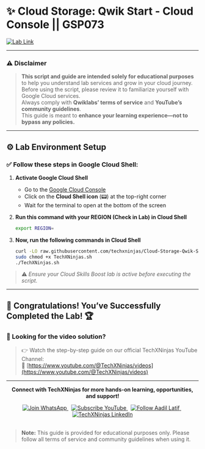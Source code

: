 # ✨ Cloud Storage: Qwik Start - Cloud Console || GSP073  
[![Lab Link](https://img.shields.io/badge/Open_Lab-Cloud_Skills_Boost-4285F4?style=for-the-badge&logo=google&logoColor=white)](https://www.cloudskillsboost.google/focuses/1760?parent=catalog)

---

### ⚠️ Disclaimer  
> **This script and guide are intended solely for educational purposes** to help you understand lab services and grow in your cloud journey.  
> Before using the script, please review it to familiarize yourself with Google Cloud services.  
> Always comply with **Qwiklabs’ terms of service** and **YouTube’s community guidelines**.  
> This guide is meant to **enhance your learning experience—not to bypass any policies.**

---

## ⚙️ Lab Environment Setup  

### ✅ Follow these steps in Google Cloud Shell:

1. **Activate Google Cloud Shell**  
   - Go to the [Google Cloud Console](https://console.cloud.google.com/)  
   - Click on the **Cloud Shell icon** (📟) at the top-right corner  
   - Wait for the terminal to open at the bottom of the screen

2. **Run this command with your REGION (Check in Lab) in Cloud Shell**
   ```bash
   export REGION=
   ```

4.  **Now, run the following commands in Cloud Shell**  
      ```bash
      curl -LO raw.githubusercontent.com/techxninjas/Cloud-Storage-Qwik-Start---Cloud-Console/main/TechXNinjas.sh
      sudo chmod +x TechXNinjas.sh
      ./TechXNinjas.sh
      ```

> ⚠️ *Ensure your Cloud Skills Boost lab is active before executing the script.*

---

## 🎉 **Congratulations! You’ve Successfully Completed the Lab!** 🏆  

### 🎥 Looking for the video solution?  
> 👉 Watch the step-by-step guide on our official TechXNinjas YouTube Channel:  
> 🔗 [https://www.youtube.com/@TechXNinjas/videos](https://www.youtube.com/@TechXNinjas/videos)

---

<div align="center">
  <p><strong>Connect with TechXNinjas for more hands-on learning, opportunities, and support!</strong></p>

  <a href="https://chat.whatsapp.com/BZczJZSamtX144BCTagYxk">
    <img src="https://img.shields.io/badge/Join_WhatsApp-25D366?style=for-the-badge&logo=whatsapp&logoColor=white" alt="Join WhatsApp">
  </a>
  &nbsp;
  <a href="https://www.youtube.com/@TechXNinjas">
    <img src="https://img.shields.io/badge/Subscribe-YouTube-FF0000?style=for-the-badge&logo=youtube&logoColor=white" alt="Subscribe YouTube">
  </a>
  &nbsp;
  <a href="https://www.linkedin.com/in/iaadillatif/">
    <img src="https://img.shields.io/badge/Follow_Aadil_Latif-0077B5?style=for-the-badge&logo=linkedin&logoColor=white" alt="Follow Aadil Latif">
  </a>
  &nbsp;
  <a href="https://www.linkedin.com/company/techxninjas/">
    <img src="https://img.shields.io/badge/TechXNinjas_LinkedIn-0077B5?style=for-the-badge&logo=linkedin&logoColor=white" alt="TechXNinjas LinkedIn">
  </a>
</div>

<br>

> **Note:** This guide is provided for educational purposes only. Please follow all terms of service and community guidelines when using it.

